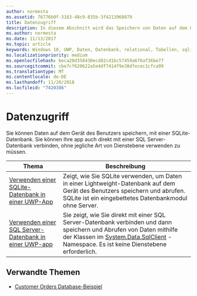 ```yaml
---
author: normesta
ms.assetid: 76776b0f-3163-48c9-835b-3f4213968079
title: Datenzugriff
description: In diesem Abschnitt wird das Speichern von Daten auf dem Gerät in einer privaten Datenbank und die Verwendung der objektrelationalen Zuordnung in UWP-Apps (Universelle Windows-Plattform) erläutert.
ms.author: normesta
ms.date: 11/13/2017
ms.topic: article
keywords: Windows 10, UWP, Daten, Datenbank, relational, Tabellen, sqlite
ms.localizationpriority: medium
ms.openlocfilehash: beca20d358430ecd82cd1bc57459a6f6af36be77
ms.sourcegitcommit: cbe7cf620622a5e4df7414f9e38dfecec1cfca99
ms.translationtype: MT
ms.contentlocale: de-DE
ms.lasthandoff: 11/20/2018
ms.locfileid: "7420386"
---
```

# <a name="data-access"></a>Datenzugriff

Sie können Daten auf dem Gerät des Benutzers speichern, mit einer SQLite-Datenbank. Sie können Ihre app auch direkt mit einer SQL Server-Datenbank verbinden, ohne jegliche Art von Dienstebene verwenden zu müssen.

| Thema | Beschreibung|
|-------|------------|
| [Verwenden einer SQLite-Datenbank in einer UWP-App](sqlite-databases.md) | Zeigt, wie Sie SQLite verwenden, um Daten in einer Lightweight-Datenbank auf dem Gerät des Benutzers speichern und abrufen. SQLite ist ein eingebettetes Datenbankmodul ohne Server. |
| [Verwenden einer SQL Server-Datenbank in einer UWP-app](sql-server-databases.md) | Sie zeigt, wie Sie direkt mit einer SQL Server-Datenbank verbinden und dann speichern und Abrufen von Daten mithilfe der Klassen im [System.Data.SqlClient](https://msdn.microsoft.com/library/system.data.sqlclient.aspx) -Namespace. Es ist keine Dienstebene erforderlich. |

## <a name="related-topics"></a>Verwandte Themen

* [Customer Orders Database-Beispiel](https://github.com/Microsoft/Windows-appsample-customers-orders-database)

